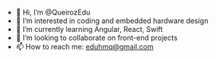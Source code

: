 - 👋 Hi, I’m @QueirozEdu
- 👀 I’m interested in coding and embedded hardware design
- 🌱 I’m currently learning Angular, React, Swift
- 💞️ I’m looking to collaborate on front-end projects
- 📫 How to reach me: eduhmq@gmail.com

<!---
QueirozEdu/QueirozEdu is a ✨ special ✨ repository because its `README.md` (this file) appears on your GitHub profile.
You can click the Preview link to take a look at your changes.
--->
